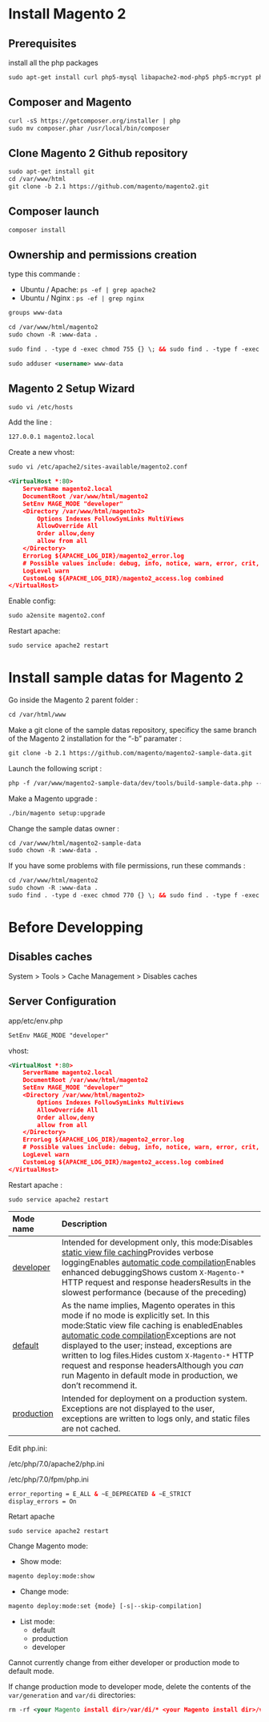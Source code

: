 # Install Magento 2

## Prerequisites

install all the php packages

```xml
sudo apt-get install curl php5-mysql libapache2-mod-php5 php5-mcrypt php5-curl php5-gd php5-imagick php5-xdebug phpunit php5-intl php5-xsl
```

## Composer and Magento

```xml
curl -sS https://getcomposer.org/installer | php
sudo mv composer.phar /usr/local/bin/composer
```

## Clone Magento 2 Github repository

```xml
sudo apt-get install git
cd /var/www/html
git clone -b 2.1 https://github.com/magento/magento2.git
```

## Composer launch

```xml
composer install
```

## Ownership and permissions creation

type this commande :

* Ubuntu / Apache: 
  `ps -ef | grep apache2`
* Ubuntu / Nginx : 
  `ps -ef | grep nginx`

```xml
groups www-data

cd /var/www/html/magento2
sudo chown -R :www-data .

sudo find . -type d -exec chmod 755 {} \; && sudo find . -type f -exec chmod 644 {} \; && sudo chmod u+x bin/magento; sudo chmod -R g+w ./{pub,var}; sudo chmod -R g+s ./{pub,var}

sudo adduser <username> www-data
```

## Magento 2 Setup Wizard

```xml
sudo vi /etc/hosts
```

Add the line :

```xml
127.0.0.1 magento2.local
```

Create a new vhost:

```xml
sudo vi /etc/apache2/sites-available/magento2.conf
```

```xml
<VirtualHost *:80>
    ServerName magento2.local
    DocumentRoot /var/www/html/magento2
    SetEnv MAGE_MODE "developer"
    <Directory /var/www/html/magento2>
        Options Indexes FollowSymLinks MultiViews
        AllowOverride All
        Order allow,deny
        allow from all
    </Directory>
    ErrorLog ${APACHE_LOG_DIR}/magento2_error.log
    # Possible values include: debug, info, notice, warn, error, crit, alert, emerg.
    LogLevel warn
    CustomLog ${APACHE_LOG_DIR}/magento2_access.log combined
</VirtualHost>
```

Enable config:

```xml
sudo a2ensite magento2.conf
```

Restart apache:

```xml
sudo service apache2 restart
```

# Install sample datas for Magento 2

Go inside the Magento 2 parent folder :

```xml
cd /var/html/www
```

Make a git clone of the sample datas repository, specificy the same branch of the Magento 2 installation for the “-b” paramater :

```xml
git clone -b 2.1 https://github.com/magento/magento2-sample-data.git
```

Launch the following script :

```xml
php -f /var/www/magento2-sample-data/dev/tools/build-sample-data.php -- --ce-source="/var/www/magento2"
```

Make a Magento upgrade :

```xml
./bin/magento setup:upgrade
```

Change the sample datas owner :

```xml
cd /var/www/html/magento2-sample-data
sudo chown -R :www-data .
```

If you have some problems with file permissions, run these commands :

```xml
cd /var/www/html/magento2
sudo chown -R :www-data .
sudo find . -type d -exec chmod 770 {} \; && sudo find . -type f -exec chmod 660 {} \; && sudo chmod u+x bin/magento; sudo chmod -R g+w /var/www/magento2/{pub,var}
```













# Before Developping

## Disables caches

System &gt; Tools &gt; Cache Management &gt; Disables caches

## Server Configuration

app/etc/env.php

```xml
SetEnv MAGE_MODE "developer"
```

vhost:

```xml
<VirtualHost *:80>
    ServerName magento2.local
    DocumentRoot /var/www/html/magento2
    SetEnv MAGE_MODE "developer"
    <Directory /var/www/html/magento2>
        Options Indexes FollowSymLinks MultiViews
        AllowOverride All
        Order allow,deny
        allow from all
    </Directory>
    ErrorLog ${APACHE_LOG_DIR}/magento2_error.log
    # Possible values include: debug, info, notice, warn, error, crit, alert, emerg.
    LogLevel warn
    CustomLog ${APACHE_LOG_DIR}/magento2_access.log combined
</VirtualHost>
```

Restart apache :

`sudo service apache2 restart`

| Mode name | Description |
| :--- | :--- |
| [developer](http://devdocs.magento.com/guides/v2.0/config-guide/bootstrap/magento-modes.html#mode-developer) | Intended for development only, this mode:Disables [static view file caching](http://magento.stackexchange.com/questions/74059/magento-2-whats-a-static-view-file)Provides verbose loggingEnables [automatic code compilation](http://devdocs.magento.com/guides/v2.0/config-guide/cli/config-cli-subcommands-compiler-single.html##config-cli-subcommands-compile-overview)Enables enhanced debuggingShows custom `X-Magento-*` HTTP request and response headersResults in the slowest performance \(because of the preceding\) |
| [default](http://devdocs.magento.com/guides/v2.0/config-guide/bootstrap/magento-modes.html#mode-default) | As the name implies, Magento operates in this mode if no mode is explicitly set. In this mode:Static view file caching is enabledEnables [automatic code compilation](http://devdocs.magento.com/guides/v2.0/config-guide/cli/config-cli-subcommands-compiler-single.html##config-cli-subcommands-compile-overview)Exceptions are not displayed to the user; instead, exceptions are written to log files.Hides custom `X-Magento-*` HTTP request and response headersAlthough you _can_ run Magento in default mode in production, we don’t recommend it. |
| [production](http://devdocs.magento.com/guides/v2.0/config-guide/bootstrap/magento-modes.html#mode-production) | Intended for deployment on a production system. Exceptions are not displayed to the user, exceptions are written to logs only, and static files are not cached. |

Edit php.ini:

/etc/php/7.0/apache2/php.ini

/etc/php/7.0/fpm/php.ini

```xml
error_reporting = E_ALL & ~E_DEPRECATED & ~E_STRICT
display_errors = On
```

Retart apache

`sudo service apache2 restart`

Change Magento mode:

* Show mode:

```xml
magento deploy:mode:show
```

* Change mode:

```xml
magento deploy:mode:set {mode} [-s|--skip-compilation]
```

* List mode:
  * default
  * production
  * developer

Cannot currently change from either developer or production mode to default mode.

If change production mode to developer mode, delete the contents of the `var/generation` and `var/di` directories:

```xml
rm -rf <your Magento install dir>/var/di/* <your Magento install dir>/var/generation/*
```



